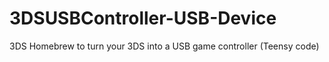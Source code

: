 # 3DSUSBController-USB-Device
3DS Homebrew to turn your 3DS into a USB game controller (Teensy code)
